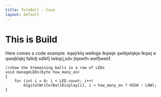 ```yaml
---
title: TeleBall - Case
layout: default
---
```


This is Build
=============

Here comes a code example. kqejrklq welkqje lkqwje qwlkjelqkje lkqwj e
qwejklqkj falkdj sdlkfj lwkqrj,sdv jlqewfn welfjweöf.

```Arduino
//show the Xremaining balls in a row of LEDs
void manageLEDs(byte how_many_on)
{
    for (int i = 0; i < LED_count; i++)
        digitalWrite(BallDisplay[i], i < how_many_on ? HIGH : LOW);
}
